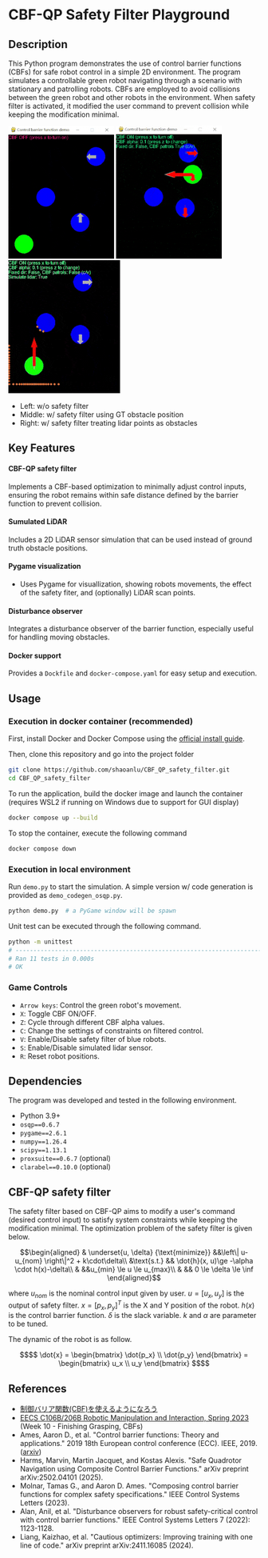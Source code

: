 # CBF-QP Safety Filter Playground

## Description
This Python program demonstrates the use of control barrier functions (CBFs) for safe robot control in a simple 2D environment. The program simulates a controllable green robot navigating through a scenario with stationary and patrolling robots. CBFs are employed to avoid collisions between the green robot and other robots in the environment. When safety filter is activated, it modified the user command to prevent collision while keeping the modification minimal.


![](assets/demo_safety_filter_off.gif) ![](assets/demo_safety_filter_on.gif) ![](assets/demo_composite_safety_filter_on.gif)

- Left: w/o safety filter
- Middle: w/ safety filter using GT obstacle position
- Right: w/ safety filter treating lidar points as obstacles

## Key Features
#### CBF-QP safety filter
Implements a CBF-based optimization to minimally adjust control inputs, ensuring the robot remains within safe distance defined by the barrier function to prevent collision.
#### Sumulated LiDAR
Includes a 2D LiDAR sensor simulation that can be used instead of ground truth obstacle positions.
#### Pygame visualization
- Uses Pygame for visuallization, showing robots movements, the effect of the safety fiter, and (optionally) LiDAR scan points.
#### Disturbance observer
Integrates a disturbance observer of the barrier function, especially useful for handling moving obstacles.
#### Docker support
Provides a `Dockfile` and `docker-compose.yaml` for easy setup and execution.

## Usage
### Execution in docker container (recommended)
First, install Docker and Docker Compose using the [official install guide](https://docs.docker.com/engine/install/ubuntu/).

Then, clone this repository and go into the project folder
```bash
git clone https://github.com/shaoanlu/CBF_QP_safety_filter.git
cd CBF_QP_safety_filter
```
To run the application, build the docker image and launch the container (requires WSL2 if running on Windows due to support for GUI display)
```bash
docker compose up --build
```

To stop the container, execute the following command
```bash
docker compose down
```

### Execution in local environment
Run `demo.py` to start the simulation. A simple version w/ code generation is provided as `demo_codegen_osqp.py`.
```bash
python demo.py  # a PyGame window will be spawn
```

Unit test can be executed through the following command.
```bash
python -m unittest
# ----------------------------------------------------------------------
# Ran 11 tests in 0.000s
# OK
```

### Game Controls
- `Arrow keys`: Control the green robot's movement.
- `X`: Toggle CBF ON/OFF.
- `Z`: Cycle through different CBF alpha values.
- `C`: Change the settings of constraints on filtered control.
- `V`: Enable/Disable safety filter of blue robots.
- `S`: Enable/Disable simulated lidar sensor.
- `R`: Reset robot positions.

## Dependencies
The program was developed and tested in the following environment.
- Python 3.9+
- `osqp==0.6.7`
- `pygame==2.6.1`
- `numpy==1.26.4`
- `scipy==1.13.1`
- `proxsuite==0.6.7` (optional)
- `clarabel==0.10.0` (optional)

## CBF-QP safety filter
The safety filter based on CBF-QP aims to modify a user's command (desired control input) to satisfy system constraints while keeping the modification minimal. The optimization problem of the safety filter is given below. 

```math
\begin{aligned}
& \underset{u, \delta} {\text{minimize}} &&\left\| u-u_{nom} \right\|^2 + k\cdot\delta\\
&\text{s.t.} && \dot{h}(x, u)\ge  -\alpha \cdot h(x)-\delta\\
& &&u_{min} \le u \le u_{max}\\
& && 0 \le \delta \le \inf
\end{aligned}
```
where $u_{nom}$ is the nominal control input given by user. $u=[u_x, u_y]$ is the output of safety filter. $x=[p_x, p_y]^T$ is the X and Y position of the robot. $h(x)$ is the control barrier function. $\delta$ is the slack variable. $k$ and $\alpha$ are parameter to be tuned.

The dynamic of the robot is as follow.
```math
$$
\dot{x} =
\begin{bmatrix}
\dot{p_x} \\
\dot{p_y}
\end{bmatrix}
=
\begin{bmatrix}
u_x \\
u_y
\end{bmatrix}
$$
```

## References
- [制御バリア関数(CBF)を使えるようになろう](https://qiita.com/seria_hina/items/afd96b930ade860926bc)
- [EECS C106B/206B Robotic Manipulation and Interaction, Spring 2023](https://ucb-ee106.github.io/106b-sp23site/) (Week 10 - Finishing Grasping, CBFs)
- Ames, Aaron D., et al. "Control barrier functions: Theory and applications." 2019 18th European control conference (ECC). IEEE, 2019. ([arxiv](https://arxiv.org/abs/1903.11199))
- Harms, Marvin, Martin Jacquet, and Kostas Alexis. "Safe Quadrotor Navigation using Composite Control Barrier Functions." arXiv preprint arXiv:2502.04101 (2025).
- Molnar, Tamas G., and Aaron D. Ames. "Composing control barrier functions for complex safety specifications." IEEE Control Systems Letters (2023).
- Alan, Anil, et al. "Disturbance observers for robust safety-critical control with control barrier functions." IEEE Control Systems Letters 7 (2022): 1123-1128.
- Liang, Kaizhao, et al. "Cautious optimizers: Improving training with one line of code." arXiv preprint arXiv:2411.16085 (2024).